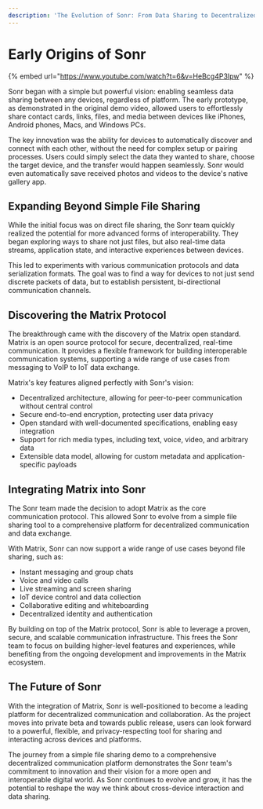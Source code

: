 ```yaml
---
description: 'The Evolution of Sonr: From Data Sharing to Decentralized Communication'
---
```


# Early Origins of Sonr

{% embed url="https://www.youtube.com/watch?t=6&v=HeBcg4P3Ipw" %}

Sonr began with a simple but powerful vision: enabling seamless data sharing between any devices, regardless of platform. The early prototype, as demonstrated in the original demo video, allowed users to effortlessly share contact cards, links, files, and media between devices like iPhones, Android phones, Macs, and Windows PCs.

The key innovation was the ability for devices to automatically discover and connect with each other, without the need for complex setup or pairing processes. Users could simply select the data they wanted to share, choose the target device, and the transfer would happen seamlessly. Sonr would even automatically save received photos and videos to the device's native gallery app.

## Expanding Beyond Simple File Sharing

While the initial focus was on direct file sharing, the Sonr team quickly realized the potential for more advanced forms of interoperability. They began exploring ways to share not just files, but also real-time data streams, application state, and interactive experiences between devices.

This led to experiments with various communication protocols and data serialization formats. The goal was to find a way for devices to not just send discrete packets of data, but to establish persistent, bi-directional communication channels.

## Discovering the Matrix Protocol

The breakthrough came with the discovery of the Matrix open standard. Matrix is an open source protocol for secure, decentralized, real-time communication. It provides a flexible framework for building interoperable communication systems, supporting a wide range of use cases from messaging to VoIP to IoT data exchange.

Matrix's key features aligned perfectly with Sonr's vision:

* Decentralized architecture, allowing for peer-to-peer communication without central control
* Secure end-to-end encryption, protecting user data privacy
* Open standard with well-documented specifications, enabling easy integration
* Support for rich media types, including text, voice, video, and arbitrary data
* Extensible data model, allowing for custom metadata and application-specific payloads

## Integrating Matrix into Sonr

The Sonr team made the decision to adopt Matrix as the core communication protocol. This allowed Sonr to evolve from a simple file sharing tool to a comprehensive platform for decentralized communication and data exchange.

With Matrix, Sonr can now support a wide range of use cases beyond file sharing, such as:

* Instant messaging and group chats
* Voice and video calls
* Live streaming and screen sharing
* IoT device control and data collection
* Collaborative editing and whiteboarding
* Decentralized identity and authentication

By building on top of the Matrix protocol, Sonr is able to leverage a proven, secure, and scalable communication infrastructure. This frees the Sonr team to focus on building higher-level features and experiences, while benefiting from the ongoing development and improvements in the Matrix ecosystem.

## The Future of Sonr

With the integration of Matrix, Sonr is well-positioned to become a leading platform for decentralized communication and collaboration. As the project moves into private beta and towards public release, users can look forward to a powerful, flexible, and privacy-respecting tool for sharing and interacting across devices and platforms.

The journey from a simple file sharing demo to a comprehensive decentralized communication platform demonstrates the Sonr team's commitment to innovation and their vision for a more open and interoperable digital world. As Sonr continues to evolve and grow, it has the potential to reshape the way we think about cross-device interaction and data sharing.
